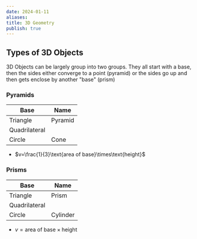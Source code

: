 ```yaml
---
date: 2024-01-11
aliases: 
title: 3D Geometry
publish: true
---
```


## Types of 3D Objects
3D Objects can be largely group into two groups.
They all start with a base, then the sides either converge to a point (pyramid) or the sides go up and then gets enclose by another "base" (prism)

### Pyramids
| Base          | Name    |
| ------------- | ------- |
| Triangle      | Pyramid |
| Quadrilateral |         |
| Circle        | Cone    |
- $v=\frac{1}{3}\text{area of base}\times\text{height}$
### Prisms
| Base | Name |
| ---- | ---- |
| Triangle | Prism |
| Quadrilateral |  |
| Circle | Cylinder |
- $v=\text{area of base}\times\text{height}$


